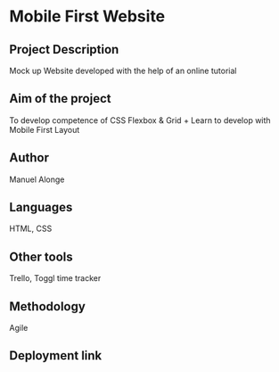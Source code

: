 # Mobile First Website

## Project Description

Mock up Website developed with the help of an online tutorial

## Aim of the project

To develop competence of CSS Flexbox & Grid + Learn to develop with Mobile First Layout

## Author

Manuel Alonge

## Languages

HTML, CSS

## Other tools

Trello, Toggl time tracker

## Methodology 

Agile

## Deployment link

